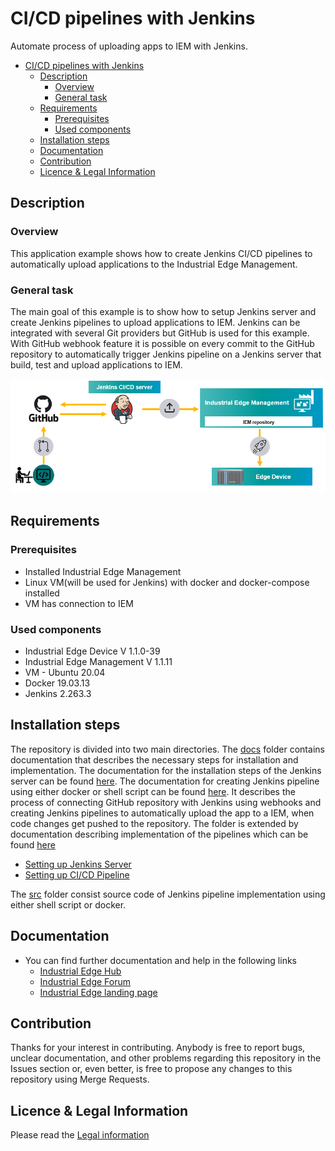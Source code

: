 # CI/CD pipelines with Jenkins 

Automate process of uploading apps to IEM with Jenkins.

- [CI/CD pipelines with Jenkins](#cicd-pipelines-with-jenkins)
  - [Description](#description)
    - [Overview](#overview)
    - [General task](#general-task)
  - [Requirements](#requirements)
    - [Prerequisites](#prerequisites)
    - [Used components](#used-components)
  - [Installation steps](#installation-steps)
  - [Documentation](#documentation)
  - [Contribution](#contribution)
  - [Licence & Legal Information](#licence--legal-information)

## Description

###  Overview
This application example shows how to create Jenkins CI/CD pipelines to automatically upload applications to the Industrial Edge Management.

### General task
The main goal of this example is to show how to setup Jenkins server and create Jenkins pipelines to upload applications to IEM. Jenkins can be integrated with several Git providers but GitHub is used for this example. With GitHub webhook feature it is possible on every commit to the GitHub repository to automatically trigger Jenkins pipeline on a Jenkins server that build, test and upload applications to IEM. 

<img src="./docs/graphics/overview.png" width="700"/>

## Requirements

###  Prerequisites

- Installed Industrial Edge Management
- Linux VM(will be used for Jenkins) with docker and docker-compose installed
- VM has connection to IEM


### Used components

- Industrial Edge Device V 1.1.0-39
- Industrial Edge Management V 1.1.11
- VM - Ubuntu 20.04
- Docker 19.03.13
- Jenkins 2.263.3


## Installation steps
The repository is divided into two main directories. The [docs](./docs) folder contains documentation that describes the necessary steps for installation and implementation. The documentation for the installation steps of the Jenkins server can be found [here](./docs/installation.md). The documentation for creating Jenkins pipeline using either docker or shell script can be found [here](./docs/pipeline.md). It describes the process of connecting GitHub repository with Jenkins using webhooks and creating Jenkins pipelines to automatically upload the app to a IEM, when code changes get pushed to the repository. The folder is extended by documentation describing implementation of the pipelines which can be found [here](./docs/implementation.md)

- [Setting up Jenkins Server](./docs/installation.md)
- [Setting up CI/CD Pipeline](./docs/pipeline.md)


The [src](./src) folder consist source code of Jenkins pipeline implementation using either shell script or docker. 

## Documentation

- You can find further documentation and help in the following links
  - [Industrial Edge Hub](https://iehub.eu1.edge.siemens.cloud/#/documentation)
  - [Industrial Edge Forum](https://www.siemens.com/industrial-edge-forum)
  - [Industrial Edge landing page](https://new.siemens.com/global/en/products/automation/topic-areas/industrial-edge/simatic-edge.html)
  
## Contribution
Thanks for your interest in contributing. Anybody is free to report bugs, unclear documentation, and other problems regarding this repository in the Issues section or, even better, is free to propose any changes to this repository using Merge Requests.

## Licence & Legal Information
Please read the [Legal information](LICENSE.md)